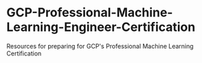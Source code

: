 # GCP-Professional-Machine-Learning-Engineer-Certification
Resources for preparing for GCP's Professional Machine Learning Certification
